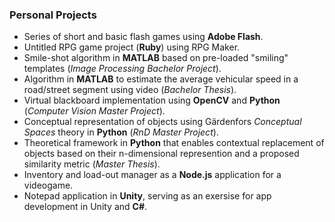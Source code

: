 ### Personal Projects
* Series of short and basic flash games using **Adobe Flash**.
* Untitled RPG game project (**Ruby**) using RPG Maker.
* Smile-shot algorithm in **MATLAB** based on pre-loaded "smiling" templates (*Image Processing Bachelor Project*). 
* Algorithm in **MATLAB** to estimate the average vehicular speed in a road/street segment using video (*Bachelor Thesis*).
* Virtual blackboard implementation using **OpenCV** and **Python** (*Computer Vision Master Project*).
* Conceptual representation of objects using Gärdenfors *Conceptual Spaces* theory in **Python** (*RnD Master Project*).
* Theoretical framework in **Python** that enables contextual replacement of objects based on their n-dimensional represention and a proposed similarity metric (*Master Thesis*).
* Inventory and load-out manager as a **Node.js** application for a videogame.
* Notepad application in **Unity**, serving as an exersise for app development in Unity and **C#**.
